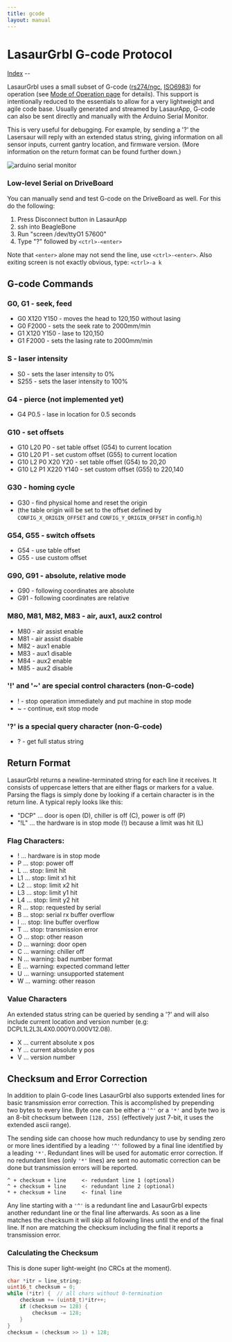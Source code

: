 ```yaml
---
title: gcode
layout: manual
---
```


LasaurGrbl G-code Protocol
===========================

[Index](index) -- 

LasaurGrbl uses a small subset of G-code ([rs274/ngc](http://linuxcnc.org/docs/html/gcode.html), [ISO6983](https://en.wikipedia.org/wiki/G-code)) for operation (see [Mode of Operation page](operation) for details). This support is intentionally reduced to the essentials to allow for a very lightweight and agile code base. Usually generated and streamed by LasaurApp, G-code can also be sent directly and manually with the Arduino Serial Monitor. 

This is very useful for debugging. For example, by sending a '?' the Lasersaur will reply with an extended status string, giving information on all sensor inputs, current gantry location, and firmware version. (More information on the return format can be found further down.)

![arduino serial monitor](http://farm9.staticflickr.com/8300/7746226640_6bb538a627.jpg)

### Low-level Serial on DriveBoard

You can manually send and test G-code on the DriveBoard as well. For this do the following:

  1. Press Disconnect button in LasaurApp
  2. ssh into BeagleBone
  3. Run "screen /dev/ttyO1 57600"
  4. Type "?" followed by `<ctrl>-<enter>`

Note that `<enter>` alone may not send the line, use `<ctrl>-<enter>`. Also exiting screen is not exactly obvious, type: `<ctrl>-a k`



G-code Commands
---------------

### G0, G1 - seek, feed
- G0 X120 Y150 - moves the head to 120,150 without lasing
- G0 F2000 - sets the seek rate to 2000mm/min
- G1 X120 Y150 - lase to 120,150
- G1 F2000 - sets the lasing rate to 2000mm/min

### S - laser intensity
- S0 - sets the laser intensity to 0%
- S255 - sets the laser intensity to 100%

### G4 - pierce (not implemented yet)
- G4 P0.5 - lase in location for 0.5 seconds

### G10 - set offsets
- G10 L20 P0 - set table offset (G54) to current location
- G10 L20 P1 - set custom offset (G55) to current location
- G10 L2 P0 X20 Y20 - set table offset (G54) to 20,20
- G10 L2 P1 X220 Y140 - set custom offset (G55) to 220,140

### G30 - homing cycle
- G30 - find physical home and reset the origin
- (the table origin will be set to the offset defined by `CONFIG_X_ORIGIN_OFFSET` and `CONFIG_Y_ORIGIN_OFFSET` in config.h) 

### G54, G55 - switch offsets
- G54 - use table offset
- G55 - use custom offset

### G90, G91 - absolute, relative mode
- G90 - following coordinates are absolute
- G91 - following coordinates are relative

### M80, M81, M82, M83 - air, aux1, aux2 control
- M80 - air assist enable
- M81 - air assist disable
- M82 - aux1 enable
- M83 - aux1 disable
- M84 - aux2 enable
- M85 - aux2 disable

### '!' and '~' are special control characters (non-G-code)
- ! - stop operation immediately and put machine in stop mode
- ~ - continue, exit stop mode

### '?' is a special query character (non-G-code)
- ? - get full status string


Return Format
-------------
LasaurGrbl returns a newline-terminated string for each line it receives. It consists of uppercase letters that are either flags or markers for a value. Parsing the flags is simply done by looking if a certain character is in the return line. A typical reply looks like this:

- "DCP" ... door is open (D), chiller is off (C), power is off (P)
- "!L"  ... the hardware is in stop mode (!) because a limit was hit (L)


### Flag Characters:
- ! ... hardware is in stop mode
- P ... stop: power off
- L ... stop: limit hit
- L1 ... stop: limit x1 hit
- L2 ... stop: limit x2 hit
- L3 ... stop: limit y1 hit
- L4 ... stop: limit y2 hit
- R ... stop: requested by serial
- B ... stop: serial rx buffer overflow
- I ... stop: line buffer overflow
- T ... stop: transmission error
- O ... stop: other reason
- D ... warning: door open
- C ... warning: chiller off
- N ... warning: bad number format
- E ... warning: expected command letter
- U ... warning: unsupported statement
- W ... warning: other reason

### Value Characters
An extended status string can be queried by sending a '?' and will also include current location and version number (e.g: DCPL1L2L3L4X0.000Y0.000V12.08).

- X ... current absolute x pos
- Y ... current absolute y pos
- V ... version number


Checksum and Error Correction
-----------------------------
In addition to plain G-code lines LasaurGrbl also supports extended lines for basic transmission error correction. This is accomplished by prepending two bytes to every line. Byte one can be either a `'^'` or a `'*'` and byte two is an 8-bit checksum between `[128, 255]`  (effectively just 7-bit, it uses the extended ascii range).

The sending side can choose how much redundancy to use by sending zero or more lines identified by a leading `'^'` followed by a final line identified by a leading `'*'`. Redundant lines will be used for automatic error correction. If no redundant lines (only `'*'` lines) are sent no automatic correction can be done but transmission errors will be reported.

```
^ + checksum + line     <- redundant line 1 (optional)
^ + checksum + line     <- redundant line 2 (optional)
* + checksum + line     <- final line
```

Any line starting with a `'^'` is a redundant line and LasaurGrbl expects another redundant line or the final line afterwards. As soon as a line matches the checksum it will skip all following lines until the end of the final line. If non are matching the checksum including the final it reports a transmission error.

### Calculating the Checksum
This is done super light-weight (no CRCs at the moment).

```c
char *itr = line_string;
uint16_t checksum = 0;
while (*itr) {  // all chars without 0-termination
    checksum += (uint8_t)*itr++;
    if (checksum >= 128) {
        checksum -= 128;
    }          
}
checksum = (checksum >> 1) + 128;
```
